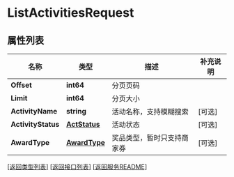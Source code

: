 # ListActivitiesRequest

## 属性列表

名称 | 类型 | 描述 | 补充说明
------------ | ------------- | ------------- | -------------
**Offset** | **int64** | 分页页码 | 
**Limit** | **int64** | 分页大小 | 
**ActivityName** | **string** | 活动名称，支持模糊搜索 | [可选] 
**ActivityStatus** | [**ActStatus**](ActStatus.md) | 活动状态 | [可选] 
**AwardType** | [**AwardType**](AwardType.md) | 奖品类型，暂时只支持商家券 | [可选] 

[\[返回类型列表\]](README.md#类型列表)
[\[返回接口列表\]](README.md#接口列表)
[\[返回服务README\]](README.md)


